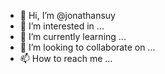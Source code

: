 - 👋 Hi, I’m @jonathansuy
- 👀 I’m interested in ...
- 🌱 I’m currently learning ...
- 💞️ I’m looking to collaborate on ...
- 📫 How to reach me ...

<!---
jonathansuy/jonathansuy is a ✨ special ✨ repository because its `README.md` (this file) appears on your GitHub profile.
You can click the Preview link to take a look at your changes.
--->
